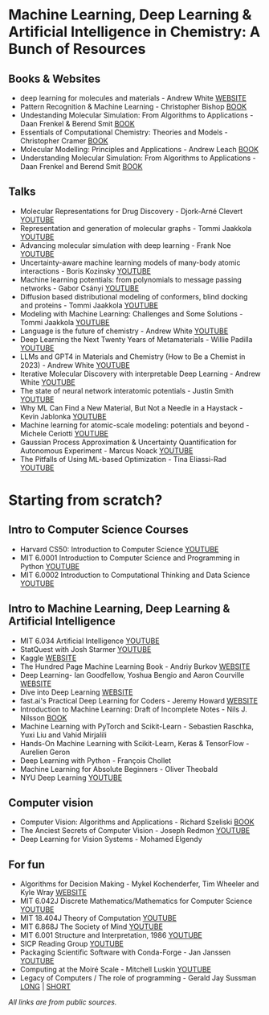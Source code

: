 # Machine Learning, Deep Learning & Artificial Intelligence in Chemistry: A Bunch of Resources
  
## Books & Websites
- deep learning for molecules and materials - Andrew White [WEBSITE](https://dmol.pub/)
- Pattern Recognition & Machine Learning - Christopher Bishop [BOOK](https://www.microsoft.com/en-us/research/uploads/prod/2006/01/Bishop-Pattern-Recognition-and-Machine-Learning-2006.pdf)
- Undestanding Molecular Simulation: From Algorithms to Applications - Daan Frenkel & Berend Smit [BOOK](https://www.eng.uc.edu/~beaucag/Classes/AdvancedMaterialsThermodynamics/Books/%5BComputational%20science%20(San%20Diego,%20Calif.)%5D%20Daan%20Frenkel_%20Berend%20Smit%20-%20Understanding%20molecular%20simulation%20_%20from%20algorithms%20to%20applications%20(2002,%20Academic%20Press%20)%20-%20libgen.lc.pdf)
- Essentials of Computational Chemistry: Theories and Models - Christopher Cramer [BOOK](https://www.eng.uc.edu/~beaucag/Classes/AdvancedMaterialsThermodynamics/Books/Essentials%20of%20Computational%20Chemistry.pdf)
- Molecular Modelling: Principles and Applications - Andrew Leach [BOOK](http://course.sdu.edu.cn/Download2/20211011140445728.pdf)
- Understanding Molecular Simulation: From Algorithms to Applications - Daan Frenkel and Berend Smit [BOOK](https://datagrid.hu/boda/Boda-sajat/Rush/Books/Frenkel.pdf)

## Talks
- Molecular Representations for Drug Discovery - Djork-Arné Clevert [YOUTUBE](https://www.youtube.com/watch?v=ho9f-5JsJD8)
- Representation and generation of molecular graphs - Tommi Jaakkola [YOUTUBE](https://www.youtube.com/watch?v=ISX-mHnQhaw)
- Advancing molecular simulation with deep learning - Frank Noe [YOUTUBE](https://www.youtube.com/watch?v=JZjeFBH0Jl4&pp=ygUJZnJhbmsgbm9l)
- Uncertainty-aware machine learning models of many-body atomic interactions - Boris Kozinsky [YOUTUBE](https://www.youtube.com/watch?v=QnZ2BI1leVE)
- Machine learning potentials: from polynomials to message passing networks - Gabor Csányi [YOUTUBE](https://www.youtube.com/watch?v=JxIFxM1f40U)
- Diffusion based distributional modeling of conformers, blind docking and proteins - Tommi Jaakkola [YOUTUBE](https://www.youtube.com/watch?v=HOlVUEZr7Nw)
- Modeling with Machine Learning: Challenges and Some Solutions - Tommi Jaakkola [YOUTUBE](https://www.youtube.com/watch?v=swdHeK7VajM)
- Language is the future of chemistry - Andrew White [YOUTUBE](https://www.youtube.com/watch?v=FpTV9NvWb64)
- Deep Learning the Next Twenty Years of Metamaterials - Willie Padilla [YOUTUBE](https://www.youtube.com/watch?v=FpTV9NvWb64)
- LLMs and GPT4 in Materials and Chemistry (How to Be a Chemist in 2023) - Andrew White [YOUTUBE](https://www.youtube.com/watch?v=0HNu2AE0frw)
- Iterative Molecular Discovery with interpretable Deep Learning - Andrew White [YOUTUBE](https://www.youtube.com/watch?v=tuYD8atBijg)
- The state of neural network interatomic potentials - Justin Smith [YOUTUBE](https://www.youtube.com/watch?v=3ci69rq6-JA)
- Why ML Can Find a New Material, But Not a Needle in a Haystack - Kevin Jablonka [YOUTUBE](https://www.youtube.com/watch?v=NhXmoYRZVk8)
- Machine learning for atomic-scale modeling: potentials and beyond - Michele Ceriotti [YOUTUBE](https://www.youtube.com/watch?v=e3zNHpAAil0)
- Gaussian Process Approximation & Uncertainty Quantification for Autonomous Experiment - Marcus Noack [YOUTUBE](https://www.youtube.com/watch?v=GNTt3XMixDI)
- The Pitfalls of Using ML-based Optimization - Tina Eliassi-Rad [YOUTUBE](https://www.youtube.com/watch?v=ZYP0Ad0aDW0)
           
       
# Starting from scratch?
  
## Intro to Computer Science Courses
- Harvard CS50: Introduction to Computer Science [YOUTUBE](https://www.youtube.com/watch?v=IDDmrzzB14M&list=PLhQjrBD2T380F_inVRXMIHCqLaNUd7bN4)
- MIT 6.0001 Introduction to Computer Science and Programming in Python [YOUTUBE](https://www.youtube.com/watch?v=nykOeWgQcHM&list=PLUl4u3cNGP63WbdFxL8giv4yhgdMGaZNA)
- MIT 6.0002 Introduction to Computational Thinking and Data Science [YOUTUBE](https://www.youtube.com/watch?v=C1lhuz6pZC0&list=PLUl4u3cNGP619EG1wp0kT-7rDE_Az5TNd)

## Intro to Machine Learning, Deep Learning & Artificial Intelligence
- MIT 6.034 Artificial Intelligence [YOUTUBE](https://www.youtube.com/watch?v=TjZBTDzGeGg&list=PLUl4u3cNGP63gFHB6xb-kVBiQHYe_4hSi)
- StatQuest with Josh Starmer [YOUTUBE](https://www.youtube.com/@statquest)
- Kaggle [WEBSITE](kaggle.com)
- The Hundred Page Machine Learning Book - Andriy Burkov [WEBSITE](https://themlbook.com/wiki/doku.php)
- Deep Learning- Ian Goodfellow, Yoshua Bengio and Aaron Courville [WEBSITE](https://www.deeplearningbook.org/)
- Dive into Deep Learning [WEBSITE](http://d2l.ai/index.html)
- fast.ai's Practical Deep Learning for Coders - Jeremy Howard [WEBSITE](https://course.fast.ai/)
- Introduction to Machine Learning: Draft of Incomplete Notes - Nils J. Nilsson [BOOK](https://ai.stanford.edu/~nilsson/mlbook.html)
- Machine Learning with PyTorch and Scikit-Learn - Sebastien Raschka, Yuxi Liu and Vahid Mirjalili
- Hands-On Machine Learning with Scikit-Learn, Keras & TensorFlow - Aurelien Geron
- Deep Learning with Python - François Chollet
- Machine Learning for Absolute Beginners - Oliver Theobald
- NYU Deep Learning [YOUTUBE](https://www.youtube.com/watch?v=mTtDfKgLm54&list=PLLHTzKZzVU9e6xUfG10TkTWApKSZCzuBI)

## Computer vision
- Computer Vision: Algorithms and Applications - Richard Szeliski [BOOK](https://szeliski.org/Book/)
- The Anciest Secrets of Computer Vision - Joseph Redmon [YOUTUBE](https://www.youtube.com/watch?v=8jXIAWg_yHU&list=PLjMXczUzEYcHvw5YYSU92WrY8IwhTuq7p)
- Deep Learning for Vision Systems - Mohamed Elgendy

## For fun
- Algorithms for Decision Making - Mykel Kochenderfer, Tim Wheeler and Kyle Wray [WEBSITE](https://algorithmsbook.com/)
- MIT 6.042J Discrete Mathematics/Mathematics for Computer Science [YOUTUBE](https://www.youtube.com/watch?v=L3LMbpZIKhQ&list=PLB7540DEDD482705B)
- MIT 18.404J Theory of Computation [YOUTUBE](https://www.youtube.com/watch?v=9syvZr-9xwk&list=PLUl4u3cNGP60_JNv2MmK3wkOt9syvfQWY)
- MIT 6.868J The Society of Mind [YOUTUBE](https://www.youtube.com/playlist?list=PLUl4u3cNGP61E-vNcDV0w5xpsIBYNJDkU)
- MIT 6.001 Structure and Interpretation, 1986 [YOUTUBE](https://www.youtube.com/watch?v=-J_xL4IGhJA&list=PLE18841CABEA24090)
- SICP Reading Group [YOUTUBE](https://www.youtube.com/watch?v=oA-FdE3KV88&list=PLVFrD1dmDdvdvWFK8brOVNL7bKHpE-9w0)
- Packaging Scientific Software with Conda-Forge - Jan Janssen [YOUTUBE](https://www.youtube.com/watch?v=P9_uMPyEQrg)
- Computing at the Moiré Scale - Mitchell Luskin [YOUTUBE](https://www.youtube.com/watch?v=_V-mu1YAVgk)
- Legacy of Computers / The role of programming - Gerald Jay Sussman [LONG](https://www.youtube.com/watch?v=fAY0_pesZ6s) | [SHORT](https://www.youtube.com/watch?v=arMH5GjBwUQ) 

*All links are from public sources.*
